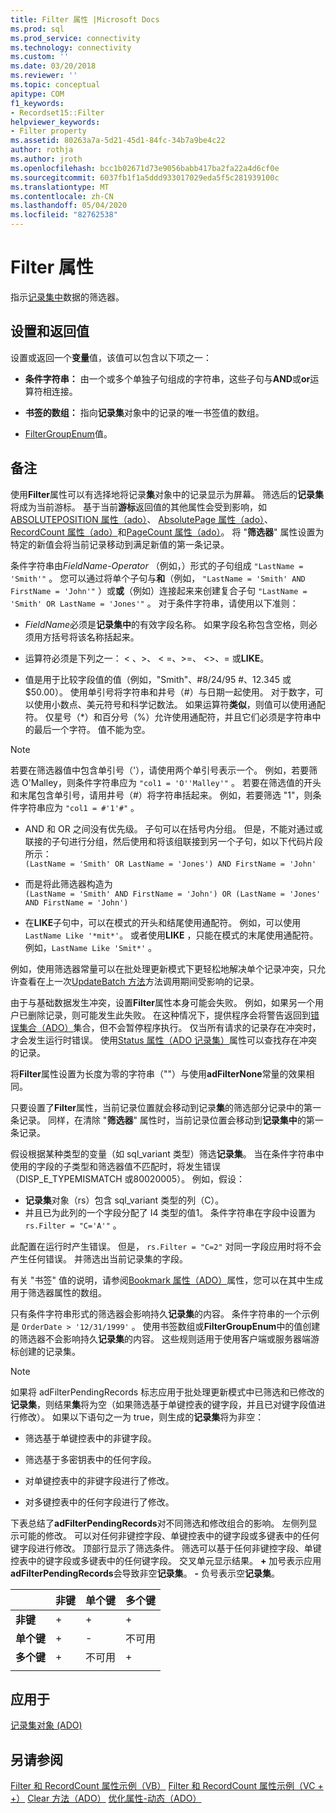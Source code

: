 ```yaml
---
title: Filter 属性 |Microsoft Docs
ms.prod: sql
ms.prod_service: connectivity
ms.technology: connectivity
ms.custom: ''
ms.date: 03/20/2018
ms.reviewer: ''
ms.topic: conceptual
apitype: COM
f1_keywords:
- Recordset15::Filter
helpviewer_keywords:
- Filter property
ms.assetid: 80263a7a-5d21-45d1-84fc-34b7a9be4c22
author: rothja
ms.author: jroth
ms.openlocfilehash: bcc1b02671d73e9056babb417ba2fa22a4d6cf0e
ms.sourcegitcommit: 6037fb1f1a5ddd933017029eda5f5c281939100c
ms.translationtype: MT
ms.contentlocale: zh-CN
ms.lasthandoff: 05/04/2020
ms.locfileid: "82762538"
---
```

# <a name="filter-property"></a>Filter 属性
指示[记录集中](../../../ado/reference/ado-api/recordset-object-ado.md)数据的筛选器。  
  
## <a name="settings-and-return-values"></a>设置和返回值

设置或返回一个**变量**值，该值可以包含以下项之一：  
  
-   **条件字符串：** 由一个或多个单独子句组成的字符串，这些子句与**AND**或**or**运算符相连接。  
  
-   **书签的数组：** 指向**记录集**对象中的记录的唯一书签值的数组。  
  
-   [FilterGroupEnum](../../../ado/reference/ado-api/filtergroupenum.md)值。  
  
## <a name="remarks"></a>备注

使用**Filter**属性可以有选择地将记录**集**对象中的记录显示为屏幕。 筛选后的**记录集**将成为当前游标。 基于当前**游标**返回值的其他属性会受到影响，如[ABSOLUTEPOSITION 属性（ado）](../../../ado/reference/ado-api/absoluteposition-property-ado.md)、 [AbsolutePage 属性（ado）](../../../ado/reference/ado-api/absolutepage-property-ado.md)、 [RecordCount 属性（ado）](../../../ado/reference/ado-api/recordcount-property-ado.md)和[PageCount 属性（ado）](../../../ado/reference/ado-api/pagecount-property-ado.md)。 将 "**筛选器**" 属性设置为特定的新值会将当前记录移动到满足新值的第一条记录。
  
条件字符串由*FieldName-Operator* （例如，）形式的子句组成 `"LastName = 'Smith'"` 。 您可以通过将单个子句与**和**（例如， `"LastName = 'Smith' AND FirstName = 'John'"` ）或**或**（例如）连接起来来创建复合子句 `"LastName = 'Smith' OR LastName = 'Jones'"` 。 对于条件字符串，请使用以下准则：

-   *FieldName*必须是**记录集中**的有效字段名称。 如果字段名称包含空格，则必须用方括号将该名称括起来。  
  
-   运算符必须是下列之一： \< 、>、 \< =、>=、 <>、= 或**LIKE**。  
  
-   值是用于比较字段值的值（例如，"Smith"、#8/24/95 #、12.345 或 $50.00）。 使用单引号将字符串和井号（#）与日期一起使用。 对于数字，可以使用小数点、美元符号和科学记数法。 如果运算符**类似**，则值可以使用通配符。 仅星号（*）和百分号（%）允许使用通配符，并且它们必须是字符串中的最后一个字符。 值不能为空。  
  
> [!NOTE]
>  若要在筛选器值中包含单引号（'），请使用两个单引号表示一个。 例如，若要筛选 O'Malley，则条件字符串应为 `"col1 = 'O''Malley'"` 。 若要在筛选值的开头和末尾包含单引号，请用井号（#）将字符串括起来。 例如，若要筛选 "1"，则条件字符串应为 `"col1 = #'1'#"` 。  
  
-   AND 和 OR 之间没有优先级。 子句可以在括号内分组。 但是，不能对通过或联接的子句进行分组，然后使用和将该组联接到另一个子句，如以下代码片段所示：  
 `(LastName = 'Smith' OR LastName = 'Jones') AND FirstName = 'John'`  
  
-   而是将此筛选器构造为  
 `(LastName = 'Smith' AND FirstName = 'John') OR (LastName = 'Jones' AND FirstName = 'John')`  
  
-   在**LIKE**子句中，可以在模式的开头和结尾使用通配符。 例如，可以使用 `LastName Like '*mit*'`。 或者使用**LIKE** ，只能在模式的末尾使用通配符。 例如，`LastName Like 'Smit*'` 。  
  
 例如，使用筛选器常量可以在批处理更新模式下更轻松地解决单个记录冲突，只允许查看在上一次[UpdateBatch 方法](../../../ado/reference/ado-api/updatebatch-method.md)方法调用期间受影响的记录。  
  
由于与基础数据发生冲突，设置**Filter**属性本身可能会失败。 例如，如果另一个用户已删除记录，则可能发生此失败。 在这种情况下，提供程序会将警告返回到[错误集合（ADO）](../../../ado/reference/ado-api/errors-collection-ado.md)集合，但不会暂停程序执行。 仅当所有请求的记录存在冲突时，才会发生运行时错误。 使用[Status 属性（ADO 记录集）](../../../ado/reference/ado-api/status-property-ado-recordset.md)属性可以查找存在冲突的记录。  
  
将**Filter**属性设置为长度为零的字符串（""）与使用**adFilterNone**常量的效果相同。
  
只要设置了**Filter**属性，当前记录位置就会移动到记录**集**的筛选部分记录中的第一条记录。 同样，在清除 "**筛选器**" 属性时，当前记录位置会移动到**记录集中**的第一条记录。

假设根据某种类型的变量（如 sql_variant 类型）筛选**记录集**。 当在条件字符串中使用的字段的子类型和筛选器值不匹配时，将发生错误（DISP_E_TYPEMISMATCH 或80020005）。 例如，假设：

- **记录集**对象（rs）包含 sql_variant 类型的列（C）。
- 并且已为此列的一个字段分配了 I4 类型的值1。 条件字符串在字段中设置为 `rs.Filter = "C='A'"` 。

此配置在运行时产生错误。 但是， `rs.Filter = "C=2"` 对同一字段应用时将不会产生任何错误。 并筛选出当前记录集的字段。

有关 "书签" 值的说明，请参阅[Bookmark 属性（ADO）](../../../ado/reference/ado-api/bookmark-property-ado.md)属性，您可以在其中生成用于筛选器属性的数组。

只有条件字符串形式的筛选器会影响持久**记录集**的内容。 条件字符串的一个示例是 `OrderDate > '12/31/1999'` 。 使用书签数组或**FilterGroupEnum**中的值创建的筛选器不会影响持久**记录集**的内容。 这些规则适用于使用客户端或服务器端游标创建的记录集。
  
> [!NOTE]
>  如果将 adFilterPendingRecords 标志应用于批处理更新模式中已筛选和已修改的**记录集**，则结果**集**将为空（如果筛选基于单键控表的键字段，并且已对键字段值进行修改）。 如果以下语句之一为 true，则生成的**记录集**将为非空：  
  
-   筛选基于单键控表中的非键字段。  
  
-   筛选基于多密钥表中的任何字段。  
  
-   对单键控表中的非键字段进行了修改。  
  
-   对多键控表中的任何字段进行了修改。  
  
下表总结了**adFilterPendingRecords**对不同筛选和修改组合的影响。 左侧列显示可能的修改。 可以对任何非键控字段、单键控表中的键字段或多键表中的任何键字段进行修改。 顶部行显示了筛选条件。 筛选可以基于任何非键控字段、单键控表中的键字段或多键表中的任何键字段。 交叉单元显示结果。 **+** 加号表示应用**adFilterPendingRecords**会导致非空**记录集**。 **-** 负号表示空**记录集**。  
  
||非键|单个键|多个键|
|-|--------------|----------------|-------------------|
|**非键**|+|+|+|
|**单个键**|+|-|不可用|
|**多个键**|+|不可用|+|
|||||
  
## <a name="applies-to"></a>应用于

[记录集对象 (ADO)](../../../ado/reference/ado-api/recordset-object-ado.md)  
  
## <a name="see-also"></a>另请参阅

[Filter 和 RecordCount 属性示例（VB）](../../../ado/reference/ado-api/filter-and-recordcount-properties-example-vb.md) 
[Filter 和 RecordCount 属性示例（VC + +）](../../../ado/reference/ado-api/filter-and-recordcount-properties-example-vc.md) 
[Clear 方法（ADO）](../../../ado/reference/ado-api/clear-method-ado.md) 
[优化属性-动态（ADO）](../../../ado/reference/ado-api/optimize-property-dynamic-ado.md)
